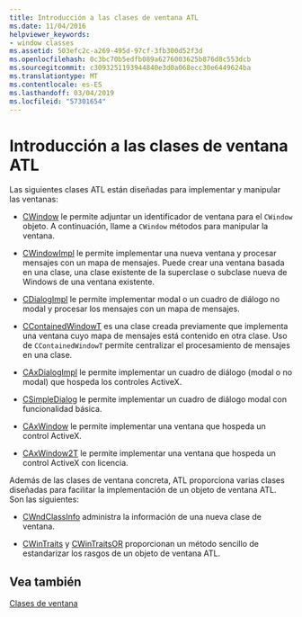 ```yaml
---
title: Introducción a las clases de ventana ATL
ms.date: 11/04/2016
helpviewer_keywords:
- window classes
ms.assetid: 503efc2c-a269-495d-97cf-3fb300d52f3d
ms.openlocfilehash: 0c3bc70b5edfb089a6276003625b876d8c553dcb
ms.sourcegitcommit: c3093251193944840e3d0a068ecc30e6449624ba
ms.translationtype: MT
ms.contentlocale: es-ES
ms.lasthandoff: 03/04/2019
ms.locfileid: "57301654"
---
```

# <a name="introduction-to-atl-window-classes"></a>Introducción a las clases de ventana ATL

Las siguientes clases ATL están diseñadas para implementar y manipular las ventanas:

- [CWindow](../atl/reference/cwindow-class.md) le permite adjuntar un identificador de ventana para el `CWindow` objeto. A continuación, llame a `CWindow` métodos para manipular la ventana.

- [CWindowImpl](../atl/reference/cwindowimpl-class.md) le permite implementar una nueva ventana y procesar mensajes con un mapa de mensajes. Puede crear una ventana basada en una clase, una clase existente de la superclase o subclase nueva de Windows de una ventana existente.

- [CDialogImpl](../atl/reference/cdialogimpl-class.md) le permite implementar modal o un cuadro de diálogo no modal y procesar los mensajes con un mapa de mensajes.

- [CContainedWindowT](../atl/reference/ccontainedwindowt-class.md) es una clase creada previamente que implementa una ventana cuyo mapa de mensajes está contenido en otra clase. Uso de `CContainedWindowT` permite centralizar el procesamiento de mensajes en una clase.

- [CAxDialogImpl](../atl/reference/caxdialogimpl-class.md) le permite implementar un cuadro de diálogo (modal o no modal) que hospeda los controles ActiveX.

- [CSimpleDialog](../atl/reference/csimpledialog-class.md) le permite implementar un cuadro de diálogo modal con funcionalidad básica.

- [CAxWindow](../atl/reference/caxwindow-class.md) le permite implementar una ventana que hospeda un control ActiveX.

- [CAxWindow2T](../atl/reference/caxwindow2t-class.md) le permite implementar una ventana que hospeda un control ActiveX con licencia.

Además de las clases de ventana concreta, ATL proporciona varias clases diseñadas para facilitar la implementación de un objeto de ventana ATL. Son las siguientes:

- [CWndClassInfo](../atl/reference/cwndclassinfo-class.md) administra la información de una nueva clase de ventana.

- [CWinTraits](../atl/reference/cwintraits-class.md) y [CWinTraitsOR](../atl/reference/cwintraitsor-class.md) proporcionan un método sencillo de estandarizar los rasgos de un objeto de ventana ATL.

## <a name="see-also"></a>Vea también

[Clases de ventana](../atl/atl-window-classes.md)

